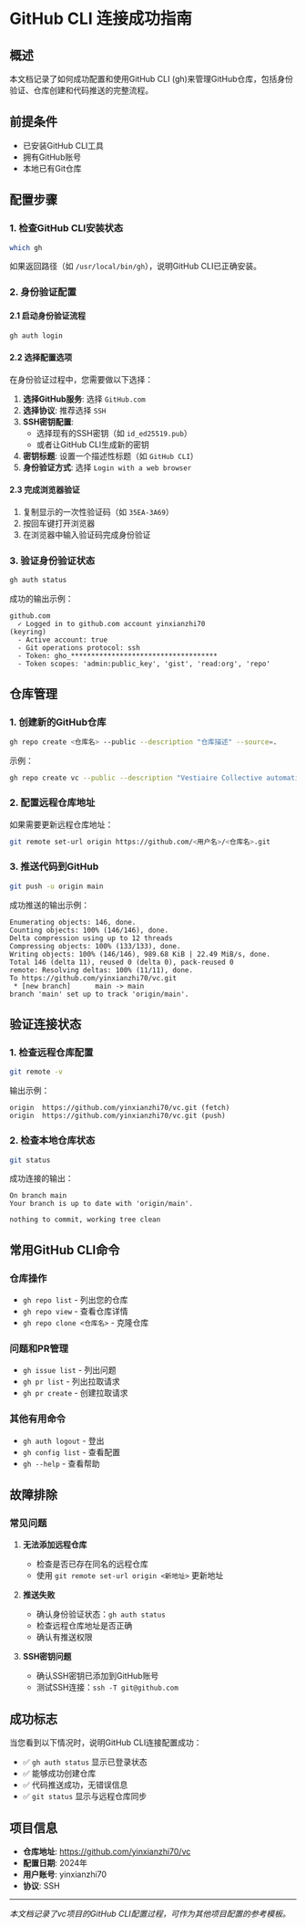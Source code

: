# GitHub CLI 连接成功指南

## 概述

本文档记录了如何成功配置和使用GitHub CLI (gh)来管理GitHub仓库，包括身份验证、仓库创建和代码推送的完整流程。

## 前提条件

- 已安装GitHub CLI工具
- 拥有GitHub账号
- 本地已有Git仓库

## 配置步骤

### 1. 检查GitHub CLI安装状态

```bash
which gh
```

如果返回路径（如 `/usr/local/bin/gh`），说明GitHub CLI已正确安装。

### 2. 身份验证配置

#### 2.1 启动身份验证流程

```bash
gh auth login
```

#### 2.2 选择配置选项

在身份验证过程中，您需要做以下选择：

1. **选择GitHub服务**: 选择 `GitHub.com`
2. **选择协议**: 推荐选择 `SSH`
3. **SSH密钥配置**: 
   - 选择现有的SSH密钥（如 `id_ed25519.pub`）
   - 或者让GitHub CLI生成新的密钥
4. **密钥标题**: 设置一个描述性标题（如 `GitHub CLI`）
5. **身份验证方式**: 选择 `Login with a web browser`

#### 2.3 完成浏览器验证

1. 复制显示的一次性验证码（如 `35EA-3A69`）
2. 按回车键打开浏览器
3. 在浏览器中输入验证码完成身份验证

### 3. 验证身份验证状态

```bash
gh auth status
```

成功的输出示例：
```
github.com
  ✓ Logged in to github.com account yinxianzhi70 
(keyring)
  - Active account: true
  - Git operations protocol: ssh
  - Token: gho_************************************
  - Token scopes: 'admin:public_key', 'gist', 'read:org', 'repo'
```

## 仓库管理

### 1. 创建新的GitHub仓库

```bash
gh repo create <仓库名> --public --description "仓库描述" --source=.
```

示例：
```bash
gh repo create vc --public --description "Vestiaire Collective automation application" --source=.
```

### 2. 配置远程仓库地址

如果需要更新远程仓库地址：
```bash
git remote set-url origin https://github.com/<用户名>/<仓库名>.git
```

### 3. 推送代码到GitHub

```bash
git push -u origin main
```

成功推送的输出示例：
```
Enumerating objects: 146, done.
Counting objects: 100% (146/146), done.
Delta compression using up to 12 threads
Compressing objects: 100% (133/133), done.
Writing objects: 100% (146/146), 989.68 KiB | 22.49 MiB/s, done.
Total 146 (delta 11), reused 0 (delta 0), pack-reused 0
remote: Resolving deltas: 100% (11/11), done.
To https://github.com/yinxianzhi70/vc.git
 * [new branch]      main -> main
branch 'main' set up to track 'origin/main'.
```

## 验证连接状态

### 1. 检查远程仓库配置

```bash
git remote -v
```

输出示例：
```
origin  https://github.com/yinxianzhi70/vc.git (fetch)
origin  https://github.com/yinxianzhi70/vc.git (push)
```

### 2. 检查本地仓库状态

```bash
git status
```

成功连接的输出：
```
On branch main
Your branch is up to date with 'origin/main'.

nothing to commit, working tree clean
```

## 常用GitHub CLI命令

### 仓库操作
- `gh repo list` - 列出您的仓库
- `gh repo view` - 查看仓库详情
- `gh repo clone <仓库名>` - 克隆仓库

### 问题和PR管理
- `gh issue list` - 列出问题
- `gh pr list` - 列出拉取请求
- `gh pr create` - 创建拉取请求

### 其他有用命令
- `gh auth logout` - 登出
- `gh config list` - 查看配置
- `gh --help` - 查看帮助

## 故障排除

### 常见问题

1. **无法添加远程仓库**
   - 检查是否已存在同名的远程仓库
   - 使用 `git remote set-url origin <新地址>` 更新地址

2. **推送失败**
   - 确认身份验证状态：`gh auth status`
   - 检查远程仓库地址是否正确
   - 确认有推送权限

3. **SSH密钥问题**
   - 确认SSH密钥已添加到GitHub账号
   - 测试SSH连接：`ssh -T git@github.com`

## 成功标志

当您看到以下情况时，说明GitHub CLI连接配置成功：

- ✅ `gh auth status` 显示已登录状态
- ✅ 能够成功创建仓库
- ✅ 代码推送成功，无错误信息
- ✅ `git status` 显示与远程仓库同步

## 项目信息

- **仓库地址**: https://github.com/yinxianzhi70/vc
- **配置日期**: 2024年
- **用户账号**: yinxianzhi70
- **协议**: SSH

---

*本文档记录了vc项目的GitHub CLI配置过程，可作为其他项目配置的参考模板。*